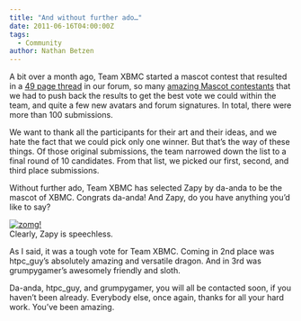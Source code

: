 ```yaml
---
title: "And without further ado…"
date: 2011-06-16T04:00:00Z
tags:
  - Community
author: Nathan Betzen
---
```


A bit over a month ago, Team XBMC started a mascot contest that resulted in a [49 page thread](https://forum.kodi.tv/showthread.php?tid=100434 "Mascot Thread") in our forum, so many [amazing Mascot contestants](http://xbmc.exstatic.org/mascots/ "Amazing Mascot Contestants") that we had to push back the results to get the best vote we could within the team, and quite a few new avatars and forum signatures. In total, there were more than 100 submissions.

We want to thank all the participants for their art and their ideas, and we hate the fact that we could pick only one winner. But that’s the way of these things. Of those original submissions, the team narrowed down the list to a final round of 10 candidates. From that list, we picked our first, second, and third place submissions.

Without further ado, Team XBMC has selected Zapy by da-anda to be the mascot of XBMC. Congrats da-anda! And Zapy, do you have anything you’d like to say?

[![zomg!](/images/blog/zappy-omg-300x300.jpeg "zappy-omg")](/images/blog/zappy-welcome.jpeg)  
 Clearly, Zapy is speechless.

As I said, it was a tough vote for Team XBMC. Coming in 2nd place was htpc_guy’s absolutely amazing and versatile dragon. And in 3rd was grumpygamer’s awesomely friendly and sloth.

Da-anda, htpc_guy, and grumpygamer, you will all be contacted soon, if you haven’t been already. Everybody else, once again, thanks for all your hard work. You’ve been amazing.
